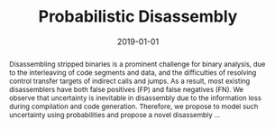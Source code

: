 ---
title: "Probabilistic Disassembly"
abstract: "Disassembling stripped binaries is a prominent challenge for binary analysis, due to the interleaving of code segments and data, and the difficulties of resolving control transfer targets of indirect calls and jumps. As a result, most existing disassemblers have both false positives (FP) and false negatives (FN). We observe that uncertainty is inevitable in disassembly due to the information loss during compilation and code generation. Therefore, we propose to model such uncertainty using probabilities and propose a novel disassembly …"
date: 2019-01-01
venue: "Proceedings of the 41st International Conference on Software Engineering, ICSE 2019, Montreal, QC, Canada, May 25-31, 2019"
paperurl: https://ieeexplore.ieee.org/abstract/document/8812038/
authors: "Kenneth A. Miller, Yonghwi Kwon, Yi Sun, Zhuo Zhang, Xiangyu Zhang and Zhiqiang Lin"
awards: ""
---